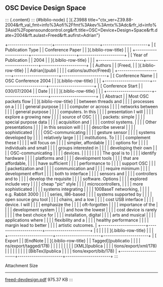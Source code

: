 ## OSC Device Design Space

::: {.content}
::: {#biblio-node}
[ ]{.Z3988
title="ctx_ver=Z39.88-2004&rft_val_fmt=info%3Aofi%2Ffmt%3Akev%3Amtx%3Adc&rfr_id=info%3Asid%2Fopensoundcontrol.org&rft.title=OSC+Device+Design+Space&rft.date=2004&rft.aulast=Freed&rft.aufirst=Adrian"}

+----------------------:+-----------------------+-----------------------+
| [ Publication Type    |                       | Conference Paper      |
| ]{.biblio-row-title}  |                       |                       |
+-----------------------+-----------------------+-----------------------+
| [ Year of Publication |                       | 2004                  |
| ]{.biblio-row-title}  |                       |                       |
+-----------------------+-----------------------+-----------------------+
| [ Authors             |                       | [Freed,               |
| ]{.biblio-row-title}  |                       | Adrian](publi         |
|                       |                       | cations/author/Freed) |
+-----------------------+-----------------------+-----------------------+
| [ Conference Name     |                       | OSC Conference 2004   |
| ]{.biblio-row-title}  |                       |                       |
+-----------------------+-----------------------+-----------------------+
| [ Conference Start    |                       | 030/07/2004           |
| Date                  |                       |                       |
| ]{.biblio-row-title}  |                       |                       |
+-----------------------+-----------------------+-----------------------+
| [ Abstract            |                       | Most OSC packets flow |
| ]{.biblio-row-title}  |                       | between threads and   |
|                       |                       | processes on a        |
|                       |                       | general purpose       |
|                       |                       | computer or across    |
|                       |                       | networks between      |
|                       |                       | general purpose       |
|                       |                       | computers. In this    |
|                       |                       | presentation I will   |
|                       |                       | explore a growing new |
|                       |                       | source of OSC         |
|                       |                       | packets: simple       |
|                       |                       | special purpose data  |
|                       |                       | acquisition and       |
|                       |                       | control systems.      |
|                       |                       | Other presentations   |
|                       |                       | in this session will  |
|                       |                       | describe several      |
|                       |                       | sophisticated         |
|                       |                       | OSC-communicating     |
|                       |                       | gesture sensor        |
|                       |                       | systems developed by  |
|                       |                       | relatively large      |
|                       |                       | institutions. To      |
|                       |                       | complement these I    |
|                       |                       | will focus on         |
|                       |                       | simpler, affordable   |
|                       |                       | options for           |
|                       |                       | individuals and small |
|                       |                       | groups interested in  |
|                       |                       | developing their own  |
|                       |                       | OSC-communicating     |
|                       |                       | devices.              |
|                       |                       |                       |
|                       |                       | The goal is to        |
|                       |                       | identify hardware     |
|                       |                       | platforms and         |
|                       |                       | development tools     |
|                       |                       | that are affordable,  |
|                       |                       | have sufficient       |
|                       |                       | performance to        |
|                       |                       | support OSC           |
|                       |                       | packetization and     |
|                       |                       | communication and     |
|                       |                       | require minimum       |
|                       |                       | development effort    |
|                       |                       | both to interface     |
|                       |                       | sensors and           |
|                       |                       | controllers and to    |
|                       |                       | develop the requisite |
|                       |                       | software. Options     |
|                       |                       | explored include very |
|                       |                       | cheap \"pic\" style   |
|                       |                       | microcontrollers,     |
|                       |                       | more sophisticated    |
|                       |                       | systems integrating   |
|                       |                       | 100BaseT networking,  |
|                       |                       | e.g. Rabbit 3000      |
|                       |                       | series, I86-based     |
|                       |                       | systems supported by  |
|                       |                       | open source gnu tool  |
|                       |                       | chains, and a low     |
|                       |                       | cost USB interface    |
|                       |                       | device. I will        |
|                       |                       | emphasize the         |
|                       |                       | oft-forgotten         |
|                       |                       | importance of the     |
|                       |                       | development system    |
|                       |                       | and how the lowest    |
|                       |                       | cost device is rarely |
|                       |                       | the best choice for   |
|                       |                       | installation, digital |
|                       |                       | arts and musical      |
|                       |                       | applications where    |
|                       |                       | flexibility and a     |
|                       |                       | healthy performance   |
|                       |                       | margin lead to better |
|                       |                       | artistic outcomes.    |
+-----------------------+-----------------------+-----------------------+
| [                     |                       |                       |
| ]{.biblio-row-title}  |                       |                       |
+-----------------------+-----------------------+-----------------------+
| [ Export              |                       | [EndNote              |
| ]{.biblio-row-title}  |                       | Tagged](publicatio    |
|                       |                       | ns/export/tagged/178) |
|                       |                       | \|                    |
|                       |                       | [XML](publica         |
|                       |                       | tions/export/xml/178) |
|                       |                       | \|                    |
|                       |                       | [BibTex](publica      |
|                       |                       | tions/export/bib/178) |
+-----------------------+-----------------------+-----------------------+
:::

  Attachment                                         Size
  -------------------------------------------------- -----------
  [freed-devdesign.pdf](files/freed-devdesign.pdf)   975.37 KB
:::
